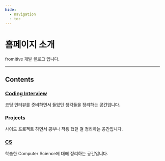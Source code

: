 ```yaml
---
hide:
  - navigation
  - toc
---
```

# 홈페이지 소개

fromitive 개발 블로그 입니다.

---

## Contents

### [Coding Interview](/fromitive-blog/coding-interview)

코딩 인터뷰를 준비하면서 들었던 생각들을 정리하는 공간입니다.

### [Projects](/fromitive-blog/project)

사이드 프로젝트 하면서 공부나 적용 했던 걸 정리하는 공간입니다.

### [CS](/fromitive-blog/cs)

학습한 Computer Science에 대해 정리하는 공간입니다.
